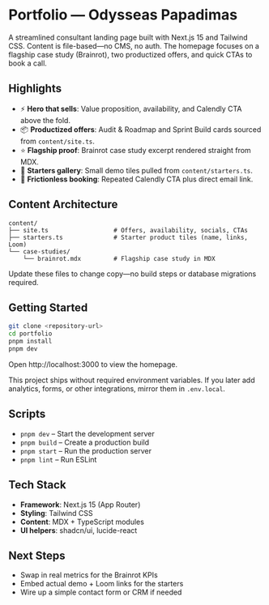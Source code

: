 # Portfolio — Odysseas Papadimas

A streamlined consultant landing page built with Next.js 15 and Tailwind CSS. Content is file-based—no CMS, no auth. The homepage focuses on a flagship case study (Brainrot), two productized offers, and quick CTAs to book a call.

## Highlights

- ⚡ **Hero that sells**: Value proposition, availability, and Calendly CTA above the fold.
- 📦 **Productized offers**: Audit & Roadmap and Sprint Build cards sourced from `content/site.ts`.
- ⭐ **Flagship proof**: Brainrot case study excerpt rendered straight from MDX.
- 🧪 **Starters gallery**: Small demo tiles pulled from `content/starters.ts`.
- 🎯 **Frictionless booking**: Repeated Calendly CTA plus direct email link.

## Content Architecture

```
content/
├── site.ts                  # Offers, availability, socials, CTAs
├── starters.ts              # Starter product tiles (name, links, Loom)
└── case-studies/
	└── brainrot.mdx         # Flagship case study in MDX
```

Update these files to change copy—no build steps or database migrations required.

## Getting Started

```bash
git clone <repository-url>
cd portfolio
pnpm install
pnpm dev
```

Open http://localhost:3000 to view the homepage.

This project ships without required environment variables. If you later add analytics, forms, or other integrations, mirror them in `.env.local`.

## Scripts

- `pnpm dev` – Start the development server
- `pnpm build` – Create a production build
- `pnpm start` – Run the production server
- `pnpm lint` – Run ESLint

## Tech Stack

- **Framework**: Next.js 15 (App Router)
- **Styling**: Tailwind CSS
- **Content**: MDX + TypeScript modules
- **UI helpers**: shadcn/ui, lucide-react

## Next Steps

- Swap in real metrics for the Brainrot KPIs
- Embed actual demo + Loom links for the starters
- Wire up a simple contact form or CRM if needed
